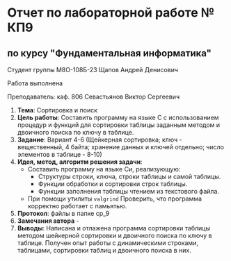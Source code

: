 # Отчет по лабораторной работе № КП9
## по курсу "Фундаментальная информатика"

Студент группы М8О-108Б-23 Щапов Андрей Денисович

Работа выполнена 

Преподаватель: каф. 806 Севастьянов Виктор Сергеевич

1. **Тема**: Сортировка и поиск
2. **Цель работы**: Составить программу на языке C с использованием процедур и функций для сортировки таблицы заданным методом и двоичного поиска по ключу в таблице.
3. **Задание**: Вариант 4-6 (Щейкерная сортировка; ключ - вещественный, 4 байта; хранение данных и ключей отдельно; число элементов в таблице - 8-10)
4. **Идея, метод, алгоритм решения задачи**:
	* Составить программу на языке Си, реализующую:
		- Структуры строки, ключа, строки таблицы и самой таблицы.
		- Функции обработки и сортировки строк таблицы.
		- Функции заполнения таблицы чтением из текстового файла.
	* При помощи утилиты `valgrind` Проверить, что программа корректно работает с памьятью.
5. **Протокол**: файлы в папке cp_9
6. **Замечания автора** -
7. **Выводы**: Написана и отлажена программа сортировки таблицы методом шейкерной сортировки и двоичного поиска по ключу в таблице. Получен опыт работы с динамическими строками, таблицами, сортировки таблиц и двоичного поиска в них.
